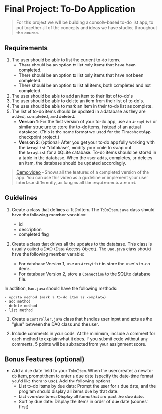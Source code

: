 # Final Project: To-Do Application

> For this project we will be building a console-based to-do list app, to put together all of the concepts and ideas we have studied throughout the course.

## Requirements

1.  The user should be able to list the current to-do items.
    *   There should be an option to list only items that have been completed.
    *   There should be an option to list only items that have not been completed.
    *   There should be an option to list all items, both completed and not completed.
2.  The user should be able to add an item to their list of to-do's.
3.  The user should be able to delete an item from their list of to-do's.
4.  The user should be able to mark an item in their to-do list as complete.
5.  The list of to-do items should be updated in a database as they are added, completed, and deleted.
    *   **Version 1**: For the first version of your to-do app, use an `ArrayList` or similar structure to store the to-do items, instead of an actual database. (This is the same format we used for the TimesheetApp checkpoint project.)
    *   **Version 2**: (optional) After you get your to-do app fully working with the `ArrayList` "database", modify your code to swap out the `ArrayList` for a SQLite database. To-do items should be stored in a table in the database. When the user adds, completes, or deletes an item, the database should be updated accordingly.

> [Demo video](https://drive.google.com/file/d/1YuuWHYCfCyqEFvxA_UeTY1rI2U-FZNKW/view) - Shows all the features of a completed version of the app. You can use this video as a guideline or implement your user interface differently, as long as all the requirements are met.

## Guidelines

1.  Create a class that defines a ToDoItem. The `ToDoItem.java` class should have the following member variables:

    *   id
    *   description
    *   completed flag
2.  Create a class that drives all the updates to the database. This class is usually called a DAO (Data Access Object). The `Dao.java` class should have the following member variable:

    *   For database Version 1, use an `ArrayList` to store the user's to-do items.
    *   For database Version 2, store a `Connection` to the SQLite database file.

In addition, `Dao.java` should have the following methods:

```
- update method (mark a to-do item as complete)
- add method
- delete method
- list method

```

1.  Create a `Controller.java` class that handles user input and acts as the "glue" between the DAO class and the user.

2.  Include comments in your code. At the minimum, include a comment for each method to explain what it does. If you submit code without any comments, 5 points will be subtracted from your assignment score.

## Bonus Features (optional)

*   Add a due date field to your `ToDoItem`. When the user creates a new to-do item, prompt them to enter a due date (specify the date-time format you'd like them to use). Add the following options:
    *   List to-do items by due date: Prompt the user for a due date, and the program should display all items due by that date.
    *   List overdue items: Display all items that are past the due date.
    *   Sort by due date: Display the items in order of due date (soonest first).